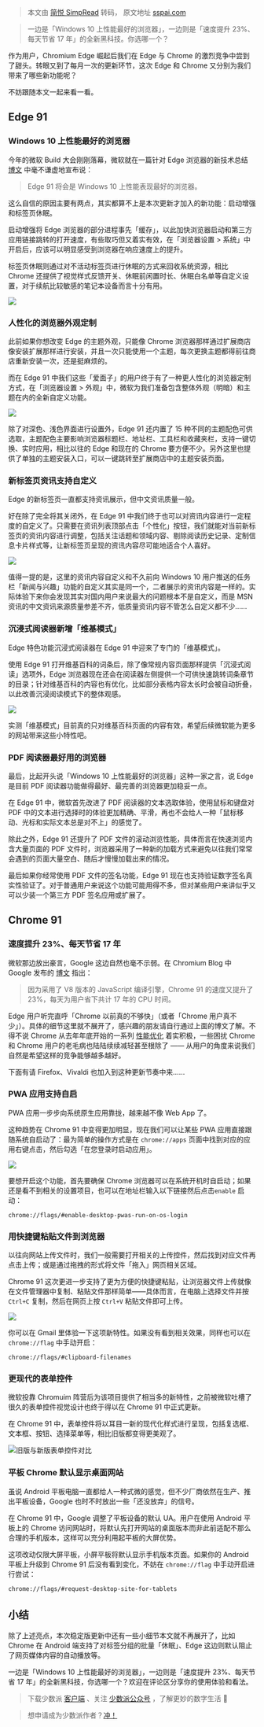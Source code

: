 > 本文由 [简悦 SimpRead](http://ksria.com/simpread/) 转码， 原文地址 [sspai.com](https://sspai.com/post/66928)

> 一边是「Windows 10 上性能最好的浏览器」，一边则是「速度提升 23%、每天节省 17 年」的全新黑科技。你选哪一个？

作为用户，Chromium Edge 崛起后我们在 Edge 与 Chrome 的激烈竞争中尝到了甜头。转眼又到了每月一次的更新环节，这次 Edge 和 Chrome 又分别为我们带来了哪些新功能呢？

不妨跟随本文一起来看一看。

Edge 91
-------

### Windows 10 上性能最好的浏览器

今年的微软 Build 大会刚刚落幕，微软就在一篇针对 Edge 浏览器的新技术总结 [博文](https://blogs.windows.com/msedgedev/2021/05/25/whats-new-edge-build-2021/) 中毫不谦虚地宣布说：

> Edge 91 将会是 Windows 10 上性能表现最好的浏览器。

这么自信的原因主要有两点，其实都算不上是本次更新才加入的新功能：启动增强和标签页休眠。

启动增强将 Edge 浏览器的部分进程事先「缓存」，以此加快浏览器启动和第三方应用链接跳转的打开速度，有些取巧但又着实有效，在「浏览器设置 > 系统」中开启后，应该可以明显感受到浏览器在响应速度上的提升。

标签页休眠则通过对不活动标签页进行休眠的方式来回收系统资源，相比 Chrome 还提供了视觉样式反馈开关、休眠前闲置时长、休眠白名单等自定义设置，对于续航比较敏感的笔记本设备而言十分有用。

![](https://cdn.sspai.com/2021/05/29/4312cd7d10688a1ed5a16d353de364fd.png)

### 人性化的浏览器外观定制

此前如果你想改变 Edge 的主题外观，只能像 Chrome 浏览器那样通过扩展商店像安装扩展那样进行安装，并且一次只能使用一个主题，每次更换主题都得前往商店重新安装一次，还是挺麻烦的。

而在 Edge 91 中我们这些「爱面子」的用户终于有了一种更人性化的浏览器定制方式，在「浏览器设置 > 外观」中，微软为我们准备包含整体外观（明暗）和主题在内的全新自定义功能。

![](https://cdn.sspai.com/2021/05/29/fc9dfff2d3965117318c775c7869ad3a.png)

除了对深色、浅色界面进行设置外，Edge 91 还内置了 15 种不同的主题配色可供选取，主题配色主要影响浏览器标题栏、地址栏、工具栏和收藏夹栏，支持一键切换、实时应用，相比以往的 Edge 和现在的 Chrome 要方便不少。另外这里也提供了单独的主题安装入口，可以一键跳转至扩展商店中的主题安装页面。

### 新标签页资讯支持自定义

Edge 的新标签页一直都支持资讯展示，但中文资讯质量一般。

好在除了完全将其关闭外，在 Edge 91 中我们终于也可以对资讯内容进行一定程度的自定义了。只需要在资讯列表顶部点击「个性化」按钮，我们就能对当前新标签页的资讯内容进行调整，包括关注话题和领域内容、剔除阅读历史记录、定制信息卡片样式等，让新标签页呈现的资讯内容尽可能地适合个人喜好。

![](https://cdn.sspai.com/2021/05/29/5736e5195fb3dfbdecd2b8a7d30bc91f.png)

值得一提的是，这里的资讯内容自定义和不久前向 Windows 10 用户推送的任务栏「新闻与兴趣」功能的自定义其实是同一个，二者展示的资讯内容是一样的。实际体验下来你会发现其实对国内用户来说最大的问题根本不是自定义，而是 MSN 资讯的中文资讯来源质量参差不齐，低质量资讯内容不管怎么自定义都不少……

### 沉浸式阅读器新增「维基模式」

Edge 特色功能沉浸式阅读器在 Edge 91 中迎来了专门的「维基模式」。

使用 Edge 91 打开维基百科的词条后，除了像常规内容页面那样提供「沉浸式阅读」选项外，Edge 浏览器现在还会在阅读器左侧提供一个可供快速跳转词条章节的目录；针对维基百科的内容也有优化，比如部分表格内容太长时会被自动折叠，以此改善沉浸阅读模式下的整体观感。

![](https://cdn.sspai.com/2021/05/29/9cc789e738b603536d73cef4480afc3c.png)

实测「维基模式」目前真的只对维基百科页面的内容有效，希望后续微软能为更多的网站带来这些小特性吧。

### PDF 阅读器最好用的浏览器

最后，比起开头说「Windows 10 上性能最好的浏览器」这种一家之言，说 Edge 是目前 PDF 阅读器功能做得最好、最完善的浏览器更加稳妥一点。

在 Edge 91 中，微软首先改进了 PDF 阅读器的文本选取体验，使用鼠标和键盘对 PDF 中的文本进行选择时的体验更加精确、平滑，再也不会给人一种「鼠标移动、光标和实际文本总是对不上」的感觉了。

除此之外，Edge 91 还提升了 PDF 文件的滚动浏览性能，具体而言在快速浏览内含大量页面的 PDF 文件时，浏览器采用了一种新的加载方式来避免以往我们常常会遇到的页面大量空白、随后才慢慢加载出来的情况。

最后如果你经常使用 PDF 文件的签名功能，Edge 91 现在也支持验证数字签名真实性验证了。对于普通用户来说这个功能可能用得不多，但对某些用户来讲似乎又可以少装一个第三方 PDF 签名应用或扩展了。

Chrome 91
---------

### 速度提升 23%、每天节省 17 年

微软那边放出豪言，Google 这边自然也毫不示弱。在 Chromium Blog 中 Google 发布的 [博文](https://blog.chromium.org/2021/05/chrome-is-faster-in-m91.html?) 指出：

> 因为采用了 V8 版本的 JavaScript 编译引擎，Chrome 91 的速度又提升了 23%，每天为用户省下共计 17 年的 CPU 时间。

Edge 用户听完直呼「Chrome 以前真的不够快」（或者「Chrome 用户真不少」）。具体的细节这里就不展开了，感兴趣的朋友请自行通过上面的博文了解。不得不说 Chrome 从去年年底开始的一系列 [性能优化](https://sspai.com/post/63669) 着实积极，一些困扰 Chrome 和 Chrome 用户的老毛病也陆陆续续减轻甚至根除了 —— 从用户的角度来说我们自然是希望这样的竞争能够越多越好。

下面有请 Firefox、Vivaldi 也加入到这种更新节奏中来……

### PWA 应用支持自启

PWA 应用一步步向系统原生应用靠拢，越来越不像 Web App 了。

这种趋势在 Chrome 91 中变得更加明显，现在我们可以让某些 PWA 应用直接跟随系统自启动了：最为简单的操作方式是在 `chrome://apps` 页面中找到对应的应用右键点击，然后勾选「在您登录时启动应用」。

![](https://cdn.sspai.com/2021/05/29/cf4efd3c57caea56d453d9bc37302cc6.png)

要想开启这个功能，首先要确保 Chrome 浏览器可以在系统开机时自启动；如果还是看不到相关的设置项目，也可以在地址栏输入以下链接然后点击`enable` 启动：

`chrome://flags/#enable-desktop-pwas-run-on-os-login`

### 用快捷键粘贴文件到浏览器

以往向网站上传文件时，我们一般需要打开相关的上传控件，然后找到对应文件再点击上传；或是通过拖拽的形式将文件「拖入」网页相关区域。

Chrome 91 这次更进一步支持了更为方便的快捷键粘贴，让浏览器文件上传就像在文件管理器中复制、粘贴文件那样简单——具体而言，在电脑上选择文件并按 `Ctrl+C` 复制，然后在网页上按 `Ctrl+V` 粘贴文件即可上传。

![](https://cdn.sspai.com/2021/05/29/5c5e904c2811733500b418b978ebe7bf.png)

你可以在 Gmail 里体验一下这项新特性。如果没有看到相关效果，同样也可以在 `chrome://flag` 中手动开启：

`chrome://flags/#clipboard-filenames`

### 更现代的表单控件

微软投靠 Chromuim 阵营后为该项目提供了相当多的新特性，之前被微软吐槽了很久的表单控件视觉设计也终于得以在 Chrome 91 中正式更新。

在 Chrome 91 中，表单控件将以耳目一新的现代化样式进行呈现，包括复选框、文本框、按钮、选择菜单等，相比旧版都变得更美观了。

![](https://cdn.sspai.com/2021/05/29/5955e40826fb306ae298943c305d8df0.png)旧版与新版表单控件对比

### 平板 Chrome 默认显示桌面网站

虽说 Android 平板电脑一直都给人一种式微的感觉，但不少厂商依然在生产、推出平板设备，Google 也时不时放出一些「还没放弃」的信号。

在 Chrome 91 中，Google 调整了平板设备的默认 UA。用户在使用 Android 平板上的 Chrome 访问网站时，将默认先打开网站的桌面版本而非此前适配不那么合理的手机版本，这样可以充分利用起平板的大屏优势。

这项改动仅限大屏平板，小屏平板将默认显示手机版本页面。如果你的 Android 平板上升级到 Chrome 91 后没有看到变化，不妨在 `chrome://flag` 中手动开启进行尝试：

`chrome://flags/#request-desktop-site-for-tablets`

小结
--

除了上述亮点，本次稳定版更新中还有一些小细节本文就不再展开了，比如 Chrome 在 Android 端支持了对标签分组的批量「休眠」、Edge 这边则默认阻止了网页媒体内容的自动播放等。

一边是「Windows 10 上性能最好的浏览器」，一边则是「速度提升 23%、每天节省 17 年」的全新黑科技，你选哪一个？欢迎在评论区分享你的使用体验和看法。

> 下载少数派 [客户端](https://sspai.com/page/client) 、关注 [少数派公众号](https://sspai.com/s/J71e) ，了解更妙的数字生活 🍃

> 想申请成为少数派作者？[冲！](https://sspai.com/apply/writing)